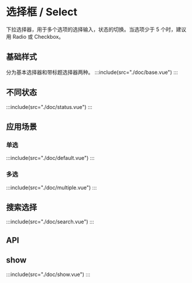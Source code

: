 # 选择框 / Select

下拉选择器，用于多个选项的选择输入，状态的切换。当选项少于 5 个时，建议用 Radio 或 Checkbox。

## 基础样式

分为基本选择器和带标题选择器两种。
:::include(src="./doc/base.vue")
:::

## 不同状态

:::include(src="./doc/status.vue")
:::

## 应用场景

### 单选

:::include(src="./doc/default.vue")
:::

### 多选

:::include(src="./doc/multiple.vue")
:::

## 搜索选择

:::include(src="./doc/search.vue")
:::

## API

<api-doc name="Select" :doc="require('./api.json')"></api-doc>
<api-doc name="Option" :doc="require('../option/api.json')"></api-doc>

## show

:::include(src="./doc/show.vue")
:::
